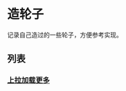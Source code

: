 # 造轮子

记录自己造过的一些轮子，方便参考实现。

## 列表

### [上拉加载更多](https://liangweibiao.github.io/Wheels/package/%E4%B8%8A%E6%8B%89%E5%8A%A0%E8%BD%BD%E6%9B%B4%E5%A4%9A/index.html)

